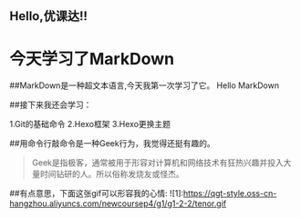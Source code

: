 ## Hello,优课达!!
# 今天学习了MarkDown
##MarkDown是一种超文本语言,今天我第一次学习了它。
    Hello MarkDown

##接下来我还会学习：

1.Git的基础命令
2.Hexo框架
3.Hexo更换主题

##用命令行敲命令是一种Geek行为，我觉得还挺有趣的。
> Geek是指极客，通常被用于形容对计算机和网络技术有狂热兴趣并投入大量时间钻研的人。所以俗称发烧友或怪杰。

##有点意思，下面这张gif可以形容我的心情:
![1]:https://qgt-style.oss-cn-hangzhou.aliyuncs.com/newcoursep4/g1/g1-2-2/tenor.gif
